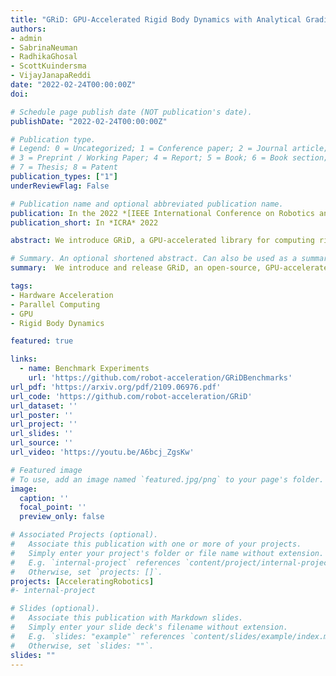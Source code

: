 ```yaml
---
title: "GRiD: GPU-Accelerated Rigid Body Dynamics with Analytical Gradients"
authors:
- admin
- SabrinaNeuman
- RadhikaGhosal
- ScottKuindersma
- VijayJanapaReddi
date: "2022-02-24T00:00:00Z"
doi: 

# Schedule page publish date (NOT publication's date).
publishDate: "2022-02-24T00:00:00Z"

# Publication type.
# Legend: 0 = Uncategorized; 1 = Conference paper; 2 = Journal article;
# 3 = Preprint / Working Paper; 4 = Report; 5 = Book; 6 = Book section;
# 7 = Thesis; 8 = Patent
publication_types: ["1"]
underReviewFlag: False

# Publication name and optional abbreviated publication name.
publication: In the 2022 *[IEEE International Conference on Robotics and Automation](http://www.icra2022.org/)*
publication_short: In *ICRA* 2022

abstract: We introduce GRiD, a GPU-accelerated library for computing rigid body dynamics with analytical gradients. GRiD was designed to accelerate the nonlinear trajectory optimization subproblem used in state-of-the-art robotic planning, control, and machine learning, which requires tens to hundreds of naturally parallel computations of rigid body dynamics and their gradients at each iteration. GRiD leverages URDF parsing and code generation to deliver optimized dynamics kernels that not only expose GPU-friendly computational patterns, but also take advantage of both fine-grained parallelism within each computation and coarse-grained parallelism between computations. Through this approach, when performing multiple computations of rigid body dynamics algorithms, GRiD provides as much as a 7.2x speedup over a state-of-the-art, multi-threaded CPU implementation, and maintains as much as a 2.5x speedup when accounting for I/O overhead. We release GRiD as an open-source library for use by the wider robotics community.

# Summary. An optional shortened abstract. Can also be used as a summary for an extended abstract or poster etc.
summary:  We introduce and release GRiD, an open-source, GPU-accelerated library for computing rigid body dynamics with analytical gradients. GRiD was designed to accelerate nonlinear trajectory optimization through optimized code generation, GRiD provides as much as a 7.2x speedup over a state-of-the-art, multi-threaded CPU implementation and maintains as much as a 2.5x speedup when accounting for I/O overhead.

tags:
- Hardware Acceleration
- Parallel Computing
- GPU
- Rigid Body Dynamics

featured: true

links:
  - name: Benchmark Experiments
    url: 'https://github.com/robot-acceleration/GRiDBenchmarks'
url_pdf: 'https://arxiv.org/pdf/2109.06976.pdf'
url_code: 'https://github.com/robot-acceleration/GRiD'
url_dataset: ''
url_poster: ''
url_project: ''
url_slides: ''
url_source: ''
url_video: 'https://youtu.be/A6bcj_ZgsKw'

# Featured image
# To use, add an image named `featured.jpg/png` to your page's folder. 
image:
  caption: ''
  focal_point: ''
  preview_only: false

# Associated Projects (optional).
#   Associate this publication with one or more of your projects.
#   Simply enter your project's folder or file name without extension.
#   E.g. `internal-project` references `content/project/internal-project/index.md`.
#   Otherwise, set `projects: []`.
projects: [AcceleratingRobotics]
#- internal-project

# Slides (optional).
#   Associate this publication with Markdown slides.
#   Simply enter your slide deck's filename without extension.
#   E.g. `slides: "example"` references `content/slides/example/index.md`.
#   Otherwise, set `slides: ""`.
slides: ""
---
```


<!-- {{% alert note %}}
Click the *Cite* button above to demo the feature to enable visitors to import publication metadata into their reference management software.
{{% /alert %}}

{{% alert note %}}
Click the *Slides* button above to demo Academic's Markdown slides feature.
{{% /alert %}} -->

<!-- Supplementary notes can be added here, including [code and math](https://sourcethemes.com/academic/docs/writing-markdown-latex/). -->

